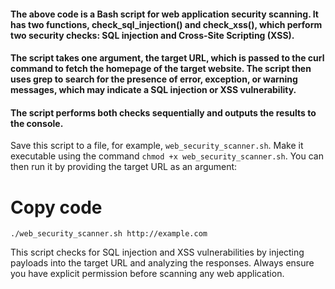 #### The above code is a Bash script for web application security scanning. It has two functions, check_sql_injection() and check_xss(), which perform two security checks: SQL injection and Cross-Site Scripting (XSS).

#### The script takes one argument, the target URL, which is passed to the curl command to fetch the homepage of the target website. The script then uses grep to search for the presence of error, exception, or warning messages, which may indicate a SQL injection or XSS vulnerability.

#### The script performs both checks sequentially and outputs the results to the console.


Save this script to a file, for example, `web_security_scanner.sh`. Make it executable using the command `chmod +x web_security_scanner.sh`. You can then run it by providing the target URL as an argument:


# Copy code
```
./web_security_scanner.sh http://example.com

```
This script checks for SQL injection and XSS vulnerabilities by injecting payloads into the target URL and analyzing the responses. Always ensure you have explicit permission before scanning any web application.